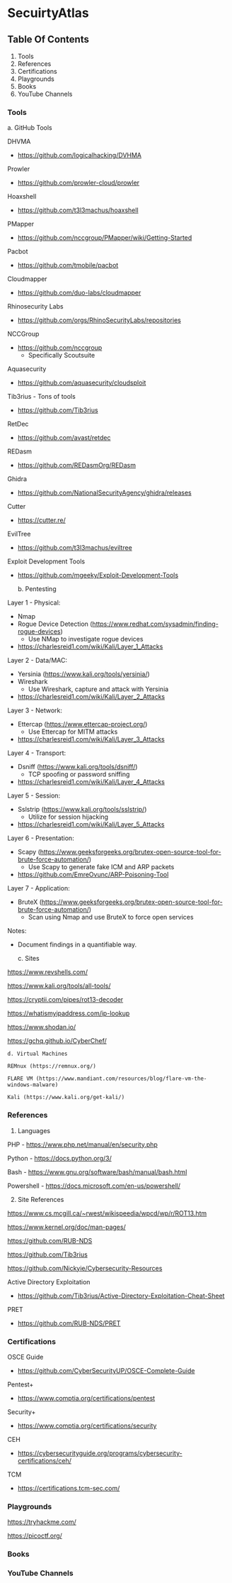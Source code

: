 # SecuirtyAtlas

## Table Of Contents
1. Tools
2. References
3. Certifications
4. Playgrounds
5. Books
6. YouTube Channels


### Tools

a. GitHub Tools

DHVMA
* https://github.com/logicalhacking/DVHMA

Prowler
* https://github.com/prowler-cloud/prowler

Hoaxshell
* https://github.com/t3l3machus/hoaxshell

PMapper
* https://github.com/nccgroup/PMapper/wiki/Getting-Started

Pacbot
* https://github.com/tmobile/pacbot

Cloudmapper
* https://github.com/duo-labs/cloudmapper

Rhinosecurity Labs
* https://github.com/orgs/RhinoSecurityLabs/repositories

NCCGroup
* https://github.com/nccgroup
	* Specifically Scoutsuite

Aquasecurity
* https://github.com/aquasecurity/cloudsploit

Tib3rius - Tons of tools
* https://github.com/Tib3rius

RetDec
* https://github.com/avast/retdec

REDasm
* https://github.com/REDasmOrg/REDasm

Ghidra
* https://github.com/NationalSecurityAgency/ghidra/releases

Cutter
* https://cutter.re/

EvilTree
* https://github.com/t3l3machus/eviltree

Exploit Development Tools
* https://github.com/mgeeky/Exploit-Development-Tools



  b. Pentesting
  
Layer 1 - Physical:
* Nmap
* Rogue Device Detection (https://www.redhat.com/sysadmin/finding-rogue-devices)
	* Use NMap to investigate rogue devices
* https://charlesreid1.com/wiki/Kali/Layer_1_Attacks

Layer 2 - Data/MAC:
- Yersinia (https://www.kali.org/tools/yersinia/)
- Wireshark
	- Use Wireshark, capture and attack with Yersinia
- https://charlesreid1.com/wiki/Kali/Layer_2_Attacks

Layer 3 - Network:
- Ettercap (https://www.ettercap-project.org/)
	- Use Ettercap for MITM attacks
- https://charlesreid1.com/wiki/Kali/Layer_3_Attacks

Layer 4 - Transport:
- Dsniff (https://www.kali.org/tools/dsniff/)
	- TCP spoofing or password sniffing
- https://charlesreid1.com/wiki/Kali/Layer_4_Attacks

Layer 5 - Session:
- Sslstrip (https://www.kali.org/tools/sslstrip/)
	- Utilize for session hijacking
- https://charlesreid1.com/wiki/Kali/Layer_5_Attacks

Layer 6 - Presentation:
- Scapy (https://www.geeksforgeeks.org/brutex-open-source-tool-for-brute-force-automation/)
	- Use Scapy to generate fake ICM and ARP packets
- https://github.com/EmreOvunc/ARP-Poisoning-Tool

Layer 7 - Application:
- BruteX (https://www.geeksforgeeks.org/brutex-open-source-tool-for-brute-force-automation/)
	- Scan using Nmap and use BruteX to force open services

Notes:
- Document findings in a quantifiable way.

  c. Sites
  
https://www.revshells.com/
  
https://www.kali.org/tools/all-tools/

https://cryptii.com/pipes/rot13-decoder

https://whatismyipaddress.com/ip-lookup

https://www.shodan.io/

https://gchq.github.io/CyberChef/


	d. Virtual Machines
	
	REMnux (https://remnux.org/)
	
	FLARE VM (https://www.mandiant.com/resources/blog/flare-vm-the-windows-malware)
	
	Kali (https://www.kali.org/get-kali/)


### References

1. Languages

PHP - https://www.php.net/manual/en/security.php

Python - https://docs.python.org/3/

Bash - https://www.gnu.org/software/bash/manual/bash.html

Powershell - https://docs.microsoft.com/en-us/powershell/


2. Site References

https://www.cs.mcgill.ca/~rwest/wikispeedia/wpcd/wp/r/ROT13.htm

https://www.kernel.org/doc/man-pages/

https://github.com/RUB-NDS

https://github.com/Tib3rius

https://github.com/Nickyie/Cybersecurity-Resources


Active Directory Exploitation
* https://github.com/Tib3rius/Active-Directory-Exploitation-Cheat-Sheet

PRET
* https://github.com/RUB-NDS/PRET



### Certifications

OSCE Guide
* https://github.com/CyberSecurityUP/OSCE-Complete-Guide

Pentest+
* https://www.comptia.org/certifications/pentest

Security+
* https://www.comptia.org/certifications/security

CEH
* https://cybersecurityguide.org/programs/cybersecurity-certifications/ceh/

TCM
* https://certifications.tcm-sec.com/



### Playgrounds

https://tryhackme.com/

https://picoctf.org/



### Books

### YouTube Channels
